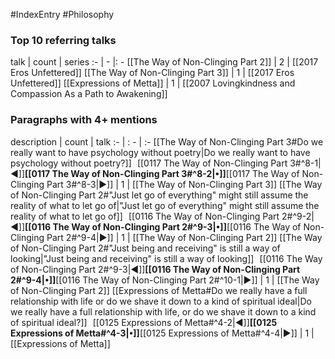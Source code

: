 #IndexEntry #Philosophy

### Top 10 referring talks
talk | count | series
:- | - |: -
[[The Way of Non-Clinging Part 2]] | 2 | [[2017 Eros Unfettered]]
[[The Way of Non-Clinging Part 3]] | 1 | [[2017 Eros Unfettered]]
[[Expressions of Metta]] | 1 | [[2007 Lovingkindness and Compassion As a Path to Awakening]]

### Paragraphs with 4+ mentions
description | count | talk
:- | : - | :-
[[The Way of Non-Clinging Part 3#Do we really want to have psychology without poetry\|Do we really want to have psychology without poetry?]] &nbsp;&nbsp;[[0117 The Way of Non-Clinging Part 3#^8-1\|◀]]**[[0117 The Way of Non-Clinging Part 3#^8-2\|•]]**[[0117 The Way of Non-Clinging Part 3#^8-3\|▶]] | 1 | [[The Way of Non-Clinging Part 3]]
[[The Way of Non-Clinging Part 2#"Just let go of everything" might still assume the reality of what to let go of\|"Just let go of everything" might still assume the reality of what to let go of]] &nbsp;&nbsp;[[0116 The Way of Non-Clinging Part 2#^9-2\|◀]]**[[0116 The Way of Non-Clinging Part 2#^9-3\|•]]**[[0116 The Way of Non-Clinging Part 2#^9-4\|▶]] | 1 | [[The Way of Non-Clinging Part 2]]
[[The Way of Non-Clinging Part 2#"Just being and receiving" is still a way of looking\|"Just being and receiving" is still a way of looking]] &nbsp;&nbsp;[[0116 The Way of Non-Clinging Part 2#^9-3\|◀]]**[[0116 The Way of Non-Clinging Part 2#^9-4\|•]]**[[0116 The Way of Non-Clinging Part 2#^10-1\|▶]] | 1 | [[The Way of Non-Clinging Part 2]]
[[Expressions of Metta#Do we really have a full relationship with life or do we shave it down to a kind of spiritual ideal\|Do we really have a full relationship with life, or do we shave it down to a kind of spiritual ideal?]] &nbsp;&nbsp;[[0125 Expressions of Metta#^4-2\|◀]]**[[0125 Expressions of Metta#^4-3\|•]]**[[0125 Expressions of Metta#^4-4\|▶]] | 1 | [[Expressions of Metta]]

